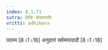 ```yaml
---
index: 8.1.71
sutra: तिङि चोदात्तवति
vritti: adhikara
---
```


 पदस्य [8।1।16]  अनुदात्तं सर्वमापादादौ [8।1।18] 